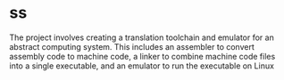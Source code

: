 # ss
 The project involves creating a translation toolchain and emulator for an abstract computing system. This includes an assembler to convert assembly code to machine code, a linker to combine machine code files into a single executable, and an emulator to run the executable on Linux
